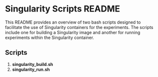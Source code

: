 # Singularity Scripts README

This README provides an overview of two bash scripts designed to facilitate the use of Singularity containers for the experiments. The scripts include one for building a Singularity image and another for running experiments within the Singularity container.

## Scripts

1. **singularity_build.sh**
2. **singularity_run.sh**



